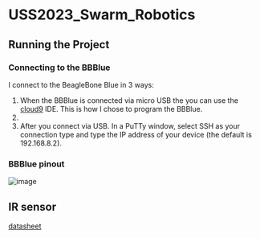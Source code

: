 # USS2023_Swarm_Robotics
## Running the Project
### Connecting to the BBBlue
I connect to the BeagleBone Blue in 3 ways:
1. When the BBBlue is connected via micro USB the you can use the [cloud9](https://beagleboard.org/support/bone101) IDE. This is how I chose to program the BBBlue.
2. 
3. After you connect via USB. In a PuTTy window, select SSH as your connection type and type the IP address of your device (the default is 192.168.8.2). 

### BBBlue pinout
![image](https://github.com/vannescc/USS2023_Swarm_Robotics/assets/120139813/50d27df0-8a13-4871-9a1d-82a0015406ed)
## IR sensor
[datasheet](https://www.pololu.com/file/0J713/GP2Y0A41SK0F.pdf)
